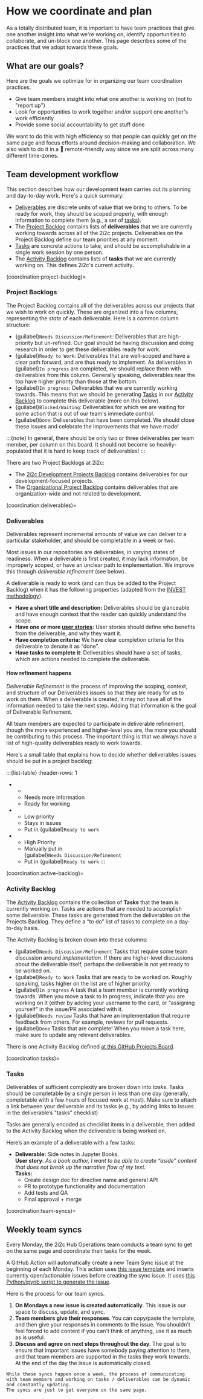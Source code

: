 # How we coordinate and plan

As a totally distributed team, it is important to have team practices that give one another insight into what we're working on, identify opportunities to collaborate, and un-block one another. This page describes some of the practices that we adopt towards these goals.

## What are our goals?

Here are the goals we optimize for in organizing our team coordination practices.

- Give team members insight into what one another is working on (not to "report up")
- Look for opportunities to work together and/or support one another's work efficiently
- Provide some social accountability to get stuff done

We want to do this with high efficiency so that people can quickly get on the same page and focus efforts around decision-making and collaboration. We also wish to do it in a 💯 remote-friendly way since we are split across many different time-zones.

## Team development workflow

This section describes how our development team carries out its planning and day-to-day work.
Here's a quick summary:

* [Deliverables](coordination:deliverables) are discrete units of value that we bring to others. To be ready for work, they should be scoped properly, with enough information to complete them (e.g., a set of [tasks](coordination:tasks)).
* The [Project Backlog](coordination:project-backlog) contains lists of **deliverables** that we are currently working towards across all of the 2i2c projects. Deliverables on the Project Backlog define our team priorities at any moment.
* [Tasks](coordination:tasks) are concrete actions to take, and should be accomplishable in a single work session by one person.
* The [Activity Backlog](coordination:active-backlog) contains lists of **tasks** that we are currently working on. This defines 2i2c's current activity.

(coordination:project-backlog)=
### Project Backlogs

The Project Backlog contains all of the deliverables across our projects that we wish to work on quickly.
These are organized into a few columns, representing the _state_ of each deliverable.
Here is a common column structure:

- {guilabel}`Needs Discussion/Refinement`: Deliverables that are high-priority but un-refined. Our goal should be having discussion and doing research in order to get these deliverables ready for work.
- {guilabel}`Ready to Work`: Deliverables that are well-scoped and have a clear path forward, and are thus ready to implement. As deliverables in {guilabel}`In progress` are completed, we should replace them with deliverables from this column. Generally speaking, deliverables near the top have higher priority than those at the bottom.
- {guilabel}`In progress`: Deliverables that we are currently working towards. This means that we should be generating [Tasks](coordination:tasks) in our [Activity Backlog](https://github.com/2i2c-org/team-compass/projects/1?fullscreen=true) to complete this deliverable (more on this below).
- {guilabel}`Blocked/Waiting`: Deliverables for which we are waiting for some action that is out of our team's immediate control.
- {guilabel}`Done`: Deliverables that have been completed. We should close these issues and celebrate the improvements that we have made!

:::{note}
In general, there should be only two or three deliverables per team member, per column on this board.
It should not become so heavily-populated that it is hard to keep track of deliverables!
:::

There are two Project Backlogs at 2i2c:

- The [2i2c Development Projects Backlog](https://github.com/2i2c-org/team-compass/projects/2?fullscreen=true) contains deliverables for our development-focused projects.
- The [Organizational Project Backlog](https://github.com/2i2c-org/meta/projects/6?fullscreen=true) contains deliverables that are organization-wide and not related to development.

(coordination:deliverables)=
### Deliverables

Deliverables represent incremental amounts of value we can deliver to a particular stakeholder, and should be completable in a week or two. 

Most issues in our repositories are deliverables, in varying states of readiness. When a deliverable is first created, it may lack information, be improperly scoped, or have an unclear path to implementation. We improve this through _deliverable refinement_ (see below).

A deliverable is ready to work (and can thus be added to the Project Backlog) when it has the following properties (adapted from the [INVEST methodology](https://agileforall.com/new-to-agile-invest-in-good-user-stories/)).

- **Have a short title and description:** Deliverables should be glanceable and have enough context that the reader can quickly understand the scope.
- **Have one or more [user stories](https://www.atlassian.com/agile/project-management/user-stories):** User stories should define who benefits from the deliverable, and why they want it.
- **Have completion criteria:** We have clear completion criteria for this deliverable to denote it as “done”.
- **Have tasks to complete it**: Deliverables should have a set of tasks, which are actions needed to complete the deliverable.

#### How refinement happens

_Deliverable Refinement_ is the process of improving the scoping, context, and structure of our Deliverables issues so that they are ready for us to work on them. When a deliverable is created, it may not have all of the information needed to take the next step. Adding that information is the goal of Deliverable Refinement.

All team members are expected to participate in deliverable refinement, though the more experienced and higher-level you are, the more you should be contributing to this process.
The important thing is that we always have a list of high-quality deliverables ready to work towards.

Here's a small table that explains how to decide whether deliverables issues should be put in a project backlog:

:::{list-table}
:header-rows: 1
- -
  - Needs more information
  - Ready for working
- - Low priority
  - Stays in issues
  - Put in {guilabel}`Ready to work`
- - High Priority
  - Manually put in \
    {guilabel}`Needs Discussion/Refinement`
  - Put in {guilabel}`Ready to work`
:::

(coordination:active-backlog)=
### Activity Backlog

The [Activity Backlog](https://github.com/2i2c-org/team-compass/projects/1?fullscreen=true) contains the collection of **Tasks** that the team is currently working on.
Tasks are actions that are needed to accomplish some deliverable.
These tasks are generated from the deliverables on the Projects Backlog.
They define a “to do” list of tasks to complete on a day-to-day basis.

The Activity Backlog is broken down into these columns:

- {guilabel}`Needs Discussion/Refinement` Tasks that require some team discussion around _implementation_. If there are higher-level discussions about the deliverable itself, perhaps the deliverable is not yet ready to be worked on.
- {guilabel}`Ready to Work` Tasks that are ready to be worked on. Roughly speaking, tasks higher on the list are of higher priority.
- {guilabel}`In progress` A task that a team member is currently working towards. When you move a task to In progress, indicate that you are working on it (either by adding your username to the card, or “assigning yourself” in the issue/PR associated with it.
- {guilabel}`Needs review` Tasks that have an implementation that require feedback from others. For example, reviews for pull requests.
- {guilabel}`Done` Tasks that are complete! When you move a task here, make sure to update any relevant deliverables.

There is one Activity Backlog defined [at this GitHub Projects Board](https://github.com/2i2c-org/team-compass/projects/1?fullscreen=true).

(coordination:tasks)=
### Tasks

Deliverables of sufficient complexity are broken down into _tasks_. Tasks should be completable by a single person in less than one day (generally, completable with a few hours of focused work at most). Make sure to attach a link between your deliverable and its tasks (e.g., by adding links to issues in the deliverable’s "tasks" checklist)

Tasks are generally encoded as checklist items in a deliverable, then added to the Activity Backlog when the deliverable is being worked on.

Here’s an example of a deliverable with a few tasks:

- **Deliverable:** Side notes in Jupyter Books. \
  **User story**: _As a book author, I want to be able to create “aside” content that does not break up the narrative flow of my text._ \
  **Tasks:**
    - Create design doc for directive name and general API
    - PR to prototype functionality and documentation
    - Add tests and QA
    - Final approval + merge

(coordination:team-syncs)=
## Weekly team syncs

Every Monday, the 2i2c Hub Operations team conducts a team sync to get on the same page and coordinate their tasks for the week.

A GitHub Action will automatically create a new Team Sync issue at the beginning of each Monday.
This action uses [this issue template](https://github.com/2i2c-org/team-compass/blob/main/.github/ISSUE_TEMPLATE/team-update.md) and inserts currently open/actionable issues before creating the sync issue.
It uses [this Python/ipynb script to generate the issue](https://github.com/2i2c-org/team-compass/blob/main/scripts/post-team-sync.py).

Here is the process for our team syncs.

1. **On Mondays a new issue is created automatically**. This issue is our space to discuss, update, and sync.
2. **Team members give their responses**. You can copy/paste the template, and then give your responses in comments to the issue. You shouldn't feel forced to add content if you can't think of anything, use it as much as is useful.
3. **Discuss and agree on next steps throughout the day**. The goal is to ensure that important issues have somebody paying attention to them, and that team members are supported in the tasks they work towards. At the end of the day the issue is automatically closed.

```{note}
While these syncs happen once a week, the process of communicating with team members and working on tasks / deliverables can be dynamic and constantly updating.
The syncs are just to get everyone on the same page.
```
